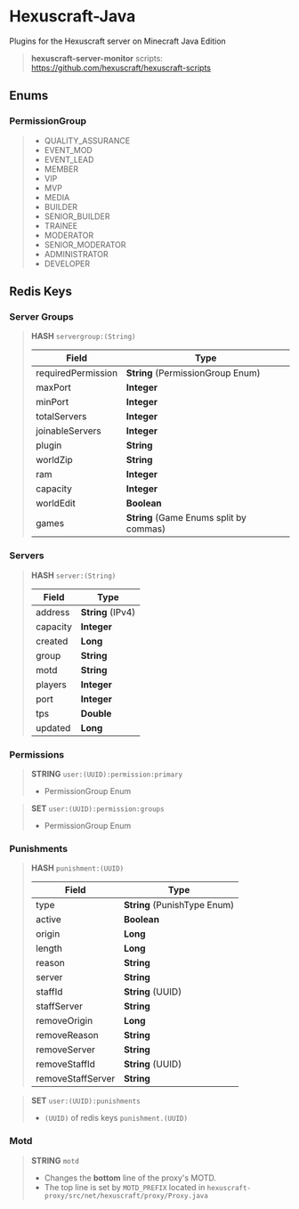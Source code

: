 # Hexuscraft-Java

Plugins for the Hexuscraft server on Minecraft Java Edition

> **hexuscraft-server-monitor** scripts: https://github.com/hexuscraft/hexuscraft-scripts

## Enums

### PermissionGroup

> - QUALITY_ASSURANCE
> - EVENT_MOD
> - EVENT_LEAD
> - MEMBER
> - VIP
> - MVP
> - MEDIA
> - BUILDER
> - SENIOR_BUILDER
> - TRAINEE
> - MODERATOR
> - SENIOR_MODERATOR
> - ADMINISTRATOR
> - DEVELOPER

## Redis Keys

### Server Groups

> **HASH** `servergroup:(String)`
> 
> | Field              | Type                                    |
> |--------------------|-----------------------------------------|
> | requiredPermission | **String** (PermissionGroup Enum)       |
> | maxPort            | **Integer**                             |
> | minPort            | **Integer**                             |
> | totalServers       | **Integer**                             |
> | joinableServers    | **Integer**                             |
> | plugin             | **String**                              |
> | worldZip           | **String**                              |
> | ram                | **Integer**                             |
> | capacity           | **Integer**                             |
> | worldEdit          | **Boolean**                             |
> | games              | **String** (Game Enums split by commas) |

### Servers

> **HASH** `server:(String)`
>
> | Field    | Type              |
> |----------|-------------------|
> | address  | **String** (IPv4) |
> | capacity | **Integer**       |
> | created  | **Long**          |
> | group    | **String**        |
> | motd     | **String**        |
> | players  | **Integer**       |
> | port     | **Integer**       |
> | tps      | **Double**        |
> | updated  | **Long**          |

### Permissions

> **STRING** `user:(UUID):permission:primary`
>
> - PermissionGroup Enum

> **SET** `user:(UUID):permission:groups`
>
> - PermissionGroup Enum 

### Punishments

> **HASH** `punishment:(UUID)`
> 
> | Field             | Type                         |
> |-------------------|------------------------------|
> | type              | **String** (PunishType Enum) |
> | active            | **Boolean**                  |
> | origin            | **Long**                     |
> | length            | **Long**                     |
> | reason            | **String**                   |
> | server            | **String**                   |
> | staffId           | **String** (UUID)            |
> | staffServer       | **String**                   |
> | removeOrigin      | **Long**                     |
> | removeReason      | **String**                   |
> | removeServer      | **String**                   |
> | removeStaffId     | **String** (UUID)            |
> | removeStaffServer | **String**                   | 

>  **SET** `user:(UUID):punishments`
> - `(UUID)` of redis keys `punishment.(UUID)`

### Motd

> **STRING** `motd`
> - Changes the **bottom** line of the proxy's MOTD.
> - The top line is set by `MOTD_PREFIX` located in `hexuscraft-proxy/src/net/hexuscraft/proxy/Proxy.java`
